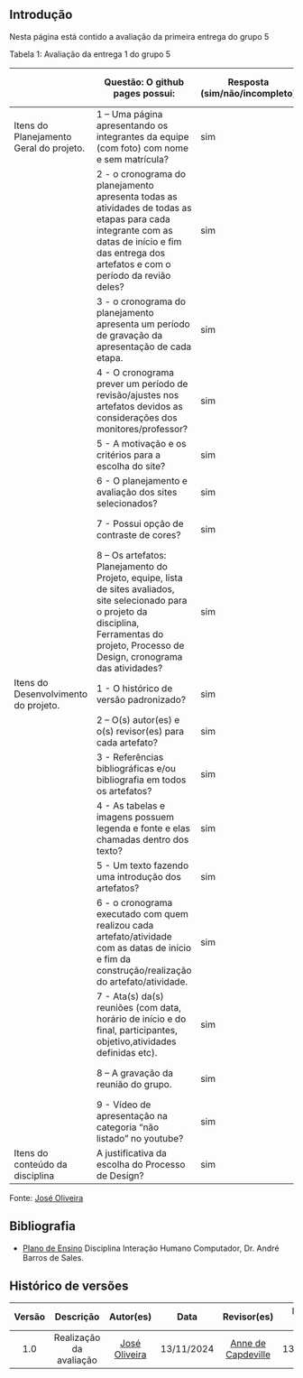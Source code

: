 ## Introdução

Nesta página está contido a avaliação da primeira entrega do grupo 5

<p>Tabela 1: Avaliação da entrega 1 do grupo 5</p>

|                                         | Questão: O github pages possui:                                                                                                                                                                    | Resposta (sim/não/incompleto) | Versão, data e horário da avaliação |
| --------------------------------------- | -------------------------------------------------------------------------------------------------------------------------------------------------------------------------------------------------- | ----------------------------- | ----------------------------------- |
| Itens do Planejamento Geral do projeto. | 1 – Uma página apresentando os integrantes da equipe (com foto) com nome e sem matrícula?                                                                                                          | sim                           | 1.0, 13/11/2024, 21:30              |
|                                         | 2 - o cronograma do planejamento apresenta todas as atividades de todas as etapas para cada integrante com as datas de início e fim das entrega dos artefatos e com o período da revião deles?     | sim                           | 1.2, 13/11/2024, 21:40              |
|                                         | 3 - o cronograma do planejamento apresenta um período de gravação da apresentação de cada etapa.                                                                                                   | sim                           | 1.2, 13/11/2024, 21:55              |
|                                         | 4 - O cronograma prever um período de revisão/ajustes nos artefatos devidos as considerações dos monitores/professor?                                                                              | sim                           | 1.2, 13/11/2024, 22:00              |
|                                         | 5 - A motivação e os critérios para a escolha do site?                                                                                                                                             | sim                           | 1.0, 13/11/2024, 22:09              |
|                                         | 6 - O planejamento e avaliação dos sites selecionados?                                                                                                                                             | sim                           | 1.0, 13/11/2024, 22:13              |
|                                         | 7 - Possui opção de contraste de cores?                                                                                                                                                            | sim                           | 1.0, 13/11/2024, 22:14              |
|                                         | 8 – Os artefatos: Planejamento do Projeto, equipe, lista de sites avaliados, site selecionado para o projeto da disciplina, Ferramentas do projeto, Processo de Design, cronograma das atividades? | sim                           | 1.0, 13/11/2024, 22:17              |
| Itens do Desenvolvimento do projeto.    | 1 - O histórico de versão padronizado?                                                                                                                                                             | sim                           | 1.0, 13/11/2024, 22:23              |
|                                         | 2 – O(s) autor(es) e o(s) revisor(es) para cada artefato?                                                                                                                                          | sim                           | 1.0, 13/11/2024, 22:27              |
|                                         | 3 - Referências bibliográficas e/ou bibliografia em todos os artefatos?                                                                                                                            | sim                           | 1.0, 13/11/2024, 22:30              |
|                                         | 4 - As tabelas e imagens possuem legenda e fonte e elas chamadas dentro dos texto?                                                                                                                 | sim                           | 1.0, 13/11/2024, 22:34              |
|                                         | 5 - Um texto fazendo uma introdução dos artefatos?                                                                                                                                                 | sim                           | 1.0, 13/11/2024, 22:37              |
|                                         | 6 - o cronograma executado com quem realizou cada artefato/atividade com as datas de início e fim da construção/realização do artefato/atividade.                                                  | sim                           | 1.0, 13/11/2024, 22:41              |
|                                         | 7 - Ata(s) da(s) reuniões (com data, horário de início e do final, participantes, objetivo,atividades definidas etc).                                                                              | sim                           | 1.0, 13/11/2024, 22:44              |
|                                         | 8 – A gravação da reunião do grupo.                                                                                                                                                                | sim                           | 1.0, 13/11/2024, 22:44              |
|                                         | 9 - Vídeo de apresentação na categoria “não listado” no youtube?                                                                                                                                   | sim                           | 1.0, 13/11/2024, 22:45              |
| Itens do conteúdo da disciplina         | A justificativa da escolha do Processo de Design?                                                                                                                                                  | sim                           | 1.0, 13/11/2024, 22:48              |

Fonte: [José Oliveira](https://github.com/Jose1277)

## Bibliografia

- [Plano de Ensino](https://aprender3.unb.br/pluginfile.php/2972625/mod_resource/content/56/Plano_de_Ensino%20FIHC%20022024%20Turma%2001%20v1.pdf) Disciplina Interação Humano Computador, Dr. André Barros de Sales.

## Histórico de versões

| Versão |        Descrição        |                  Autor(es)                   |    Data    |                    Revisor(es)                     | Data de revisão |
| :----: | :---------------------: | :------------------------------------------: | :--------: | :------------------------------------------------: | :-------------: |
|  1.0   | Realização da avaliação | [José Oliveira](https://github.com/Jose1277) | 13/11/2024 | [Anne de Capdeville](https://github.com/nanecapde) |   13/11/2024    |

